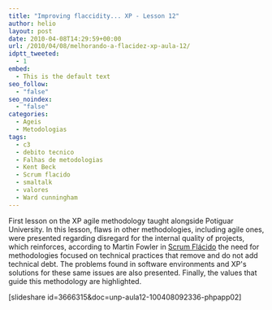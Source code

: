 ```yaml
---
title: "Improving flaccidity... XP - Lesson 12"
author: helio
layout: post
date: 2010-04-08T14:29:59+00:00
url: /2010/04/08/melhorando-a-flacidez-xp-aula-12/
idptt_tweeted:
  - 1
embed:
  - This is the default text
seo_follow:
  - "false"
seo_noindex:
  - "false"
categories:
  - Ageis
  - Metodologias
tags:
  - c3
  - debito tecnico
  - Falhas de metodologias
  - Kent Beck
  - Scrum flacido
  - smaltalk
  - valores
  - Ward cunningham
---
```


First lesson on the XP agile methodology taught alongside Potiguar University. In this lesson, flaws in other methodologies, including agile ones, were presented regarding disregard for the internal quality of projects, which reinforces, according to Martin Fowler in <a title="FlaccidScrum" href="http://martinfowler.com/bliki/FlaccidScrum.html" target="_blank">Scrum Flácido</a> the need for methodologies focused on technical practices that remove and do not add technical debt. The problems found in software environments and XP's solutions for these same issues are also presented. Finally, the values that guide this methodology are highlighted.

[slideshare id=3666315&doc=unp-aula12-100408092336-phpapp02]
